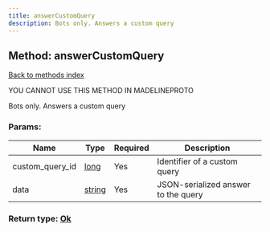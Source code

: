 ```yaml
---
title: answerCustomQuery
description: Bots only. Answers a custom query
---
```

## Method: answerCustomQuery  
[Back to methods index](index.md)


YOU CANNOT USE THIS METHOD IN MADELINEPROTO


Bots only. Answers a custom query

### Params:

| Name     |    Type       | Required | Description |
|----------|---------------|----------|-------------|
|custom\_query\_id|[long](../types/long.md) | Yes|Identifier of a custom query|
|data|[string](../types/string.md) | Yes|JSON-serialized answer to the query|


### Return type: [Ok](../types/Ok.md)

